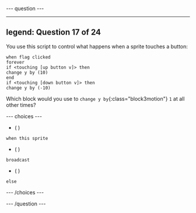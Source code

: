 
--- question ---

---
legend: Question 17 of 24
---

You use this script to control what happens when a sprite touches a button:

```blocks3
when flag clicked
forever
if <touching [up button v]> then
change y by (10)
end
if <touching [down button v]> then
change y by (-10)
```

Which block would you use to `change y by`{:class="block3motion"} `1` at all other times?

--- choices ---

- ( )
```blocks3
when this sprite 
```
- ( )
```blocks3
broadcast
```
- ( )
```blocks3
else
```
--- /choices ---

--- /question ---
